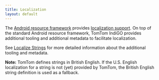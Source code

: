 ```yaml
---
title: Localization
layout: default
---
```


The [Android resource framework](https://developer.android.com/guide/topics/resources/providing-resources)
provides [localization support](https://developer.android.com/guide/topics/resources/localization).
On top of the standard Android resource framework, TomTom IndiGO provides additional tooling and
additional metadata to facilitate localization.

See [Localize Strings](/tomtom-indigo/documentation/tutorials-and-examples/localization/localize-strings)
for more detailed information about the additional tooling and metadata.

__Note:__ TomTom defines strings in British English. If the U.S. English localization for a string
is not (yet) provided by TomTom, the British English string definition is used as a fallback.
